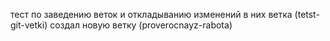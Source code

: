 тест по заведению веток и откладыванию изменений в них ветка (tetst-git-vetki)
создал новую ветку (proverocnayz-rabota)